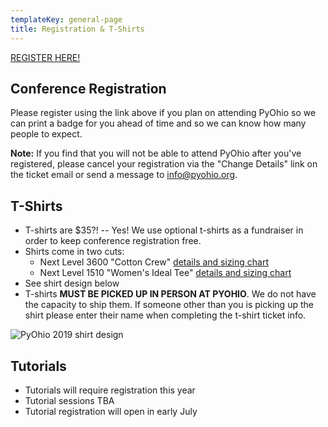 ```yaml
---
templateKey: general-page
title: Registration & T-Shirts
---
```


<a href="https://ti.to/pyohio/pyohio-2019" class="button is-link is-large">REGISTER HERE!</a>


## Conference Registration

Please register using the link above if you plan on attending PyOhio so we can print a badge for you ahead of time and so we can know how many people to expect.

**Note:** If you find that you will not be able to attend PyOhio after you've registered, please cancel your registration via the "Change Details" link on the ticket email or send a message to info@pyohio.org.

## T-Shirts

* T-shirts are $35?! -- Yes! We use optional t-shirts as a fundraiser in order to keep conference registration free.
* Shirts come in two cuts:
  * Next Level 3600 "Cotton Crew" [details and sizing chart](https://www.nextlevelapparel.com/mens-cotton-crew-7336.html)
  * Next Level 1510 "Women's Ideal Tee" [details and sizing chart](https://www.nextlevelapparel.com/ideal-tee-6920.html)
* See shirt design below
* T-shirts **MUST BE PICKED UP IN PERSON AT PYOHIO**. We do not have the capacity to ship them. If someone other than you is picking up the shirt please enter their name when completing the t-shirt ticket info.


![PyOhio 2019 shirt design](/2019/img/pyohio-2019-with-background-300x300.png "PyOhio 2019 Shirt Design")

## Tutorials

* Tutorials will require registration this year
* Tutorial sessions TBA
* Tutorial registration will open in early July